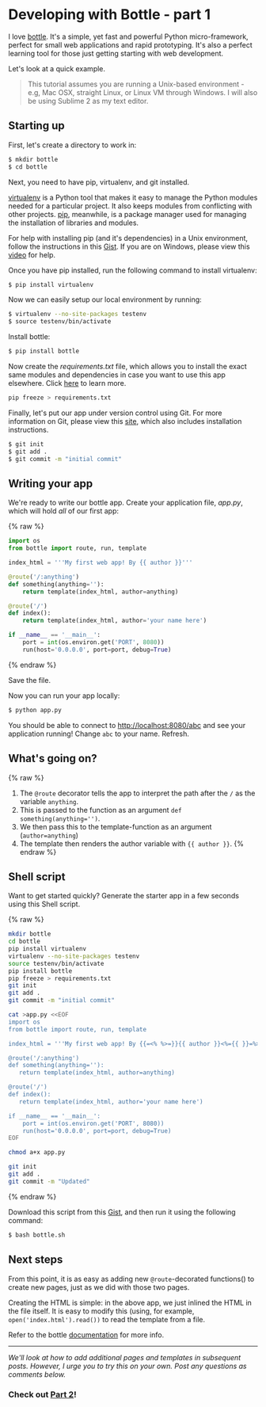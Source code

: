 # Developing with Bottle - part 1

I love [bottle](http://bottlepy.org/docs/stable/). It's a simple, yet fast and powerful Python micro-framework, perfect for small web applications and rapid prototyping. It's also a perfect learning tool for those just getting starting with web development.

Let's look at a quick example.

> This tutorial assumes you are running a Unix-based environment - e.g, Mac OSX, straight Linux, or Linux VM through Windows. I will also be using Sublime 2 as my text editor.

## Starting up

First, let's create a directory to work in:

```sh
$ mkdir bottle
$ cd bottle
```

Next, you need to have pip, virtualenv, and git installed.

[virtualenv](https://pypi.python.org/pypi/virtualenv) is a Python tool that makes it easy to manage the Python modules needed for a particular project. It also keeps modules from conflicting with other projects. [pip](https://pypi.python.org/pypi/pip), meanwhile, is a package manager used for managing the installation of libraries and modules.

For help with installing pip (and it's dependencies) in a Unix environment, follow the instructions in this [Gist](https://gist.github.com/mjhea0/5692708). If you are on Windows, please view this [video](http://www.youtube.com/watch?v=MIHYflJwyLk) for help.

Once you have pip installed, run the following command to install virtualenv:

```sh
$ pip install virtualenv
```

Now we can easily setup our local environment by running:

```sh
$ virtualenv --no-site-packages testenv
$ source testenv/bin/activate
```

Install bottle:

```sh
$ pip install bottle
```

Now create the *requirements.txt* file, which allows you to install the exact same modules and dependencies in case you want to use this app elsewhere. Click [here](http://www.pip-installer.org/en/latest/requirements.html) to learn more.

```sh
pip freeze > requirements.txt
```

Finally, let's put our app under version control using Git. For more information on Git, please view this [site](http://git-scm.com/), which also includes installation instructions.

```sh
$ git init
$ git add .
$ git commit -m "initial commit"
```

## Writing your app

We're ready to write our bottle app. Create your application file, *app.py*, which will hold *all* of our first app:

{% raw %}
```python
import os
from bottle import route, run, template

index_html = '''My first web app! By {{ author }}'''

@route('/:anything')
def something(anything=''):
    return template(index_html, author=anything)

@route('/')
def index():
    return template(index_html, author='your name here')

if __name__ == '__main__':
    port = int(os.environ.get('PORT', 8080))
    run(host='0.0.0.0', port=port, debug=True)
```
{% endraw %}

Save the file.

Now you can run your app locally:

```sh
$ python app.py
```

You should be able to connect to [http://localhost:8080/abc](http://localhost:8080/abc) and see your application running! Change `abc` to your name. Refresh.

## What's going on?

{% raw %}
1. The `@route` decorator tells the app to interpret the path after the `/` as the variable `anything`.
2. This is passed to the function as an argument `def something(anything='')`.
3. We then pass this to the template-function as an argument (`author=anything`)
4. The template then renders the author variable with `{{ author }}`.
{% endraw %}


## Shell script

Want to get started quickly? Generate the starter app in a few seconds using this Shell script.

{% raw %}
```sh
mkdir bottle
cd bottle
pip install virtualenv
virtualenv --no-site-packages testenv
source testenv/bin/activate
pip install bottle
pip freeze > requirements.txt
git init
git add .
git commit -m "initial commit"

cat >app.py <<EOF
import os
from bottle import route, run, template

index_html = '''My first web app! By {{=<% %>=}}{{ author }}<%={{ }}=%>'''

@route('/:anything')
def something(anything=''):
   return template(index_html, author=anything)

@route('/')
def index():
   return template(index_html, author='your name here')

if __name__ == '__main__':
    port = int(os.environ.get('PORT', 8080))
    run(host='0.0.0.0', port=port, debug=True)
EOF

chmod a+x app.py

git init
git add .
git commit -m "Updated"
```
{% endraw %}

Download this script from this [Gist](https://gist.github.com/mjhea0/5784132), and then run it using the following command:

```sh
$ bash bottle.sh
```


## Next steps

From this point, it is as easy as adding new `@route`-decorated functions() to create new pages, just as we did with those two pages.

Creating the HTML is simple: in the above app, we just inlined the HTML in the file itself. It is easy to modify this (using, for example, `open('index.html').read())` to read the template from a file.

Refer to the bottle [documentation](http://bottlepy.org/docs/dev/) for more info.

****

*We'll look at how to add additional pages and templates in subsequent posts. However, I urge you to try this on your own. Post any questions as comments below.*

### Check out [Part 2](http://www.realpython.com/blog/python/developing-with-bottle-part-2-plot-ly-api/)!
